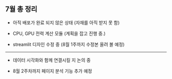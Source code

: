 ## 7월 총 정리

- 아직 배포가 완료 되지 않은 상태
  (자재를 아직 받지 못 함)
  
- CPU, GPU 전력 계산 모듈
  (계획을 잡고 진행 중.)

- streamlit 디자인 수정 중
  (8월 1주까지 수정본 올려 볼 예정)
-------------------------------------------

+ 데이터 시각화와 함께 연결시킬 지 논의 중

+ 8월 2주차까지 페이지 분석 기능 추가 예정
  
